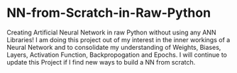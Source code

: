 # NN-from-Scratch-in-Raw-Python
Creating Artificial Neural Network in raw Python without using any ANN Libraries!
I am doing this project out of my interest in the inner workings of a Neural Network and to consolidate my understanding of Weights, Biases, Layers, Activation Function, Backpropogation and Epochs.
I will continue to update this Project if I find new ways to build a NN from scratch.

